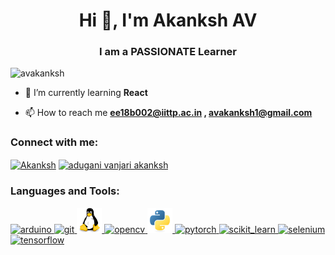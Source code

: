 
<h1 align="center">Hi 👋, I'm Akanksh AV</h1>
<h3 align="center">I am a PASSIONATE Learner</h3>

<p align="left"> <img src="https://komarev.com/ghpvc/?username=avakanksh&label=Profile%20views&color=0e75b6&style=flat" alt="avakanksh" /> </p>

<!-- <p align="left"> <a href="https://github.com/ryo-ma/github-profile-trophy"><img src="https://github-profile-trophy.vercel.app/?username=avakanksh" alt="avakanksh" /></a> </p> -->

- 🌱 I’m currently learning **React**

- 📫 How to reach me **ee18b002@iittp.ac.in , avakanksh1@gmail.com**

<h3 align="left">Connect with me:</h3>

<p align="left">
<a href="https://linkedin.com/in/av-akanksh" target="blank"><img align="center" src="https://www.vectorlogo.zone/logos/linkedin/linkedin-icon.svg" alt="Akanksh" height="30" width="40" /></a>
<a href="https://kaggle.com/avakanksh1" target="blank"><img align="center" src="https://www.vectorlogo.zone/logos/kaggle/kaggle-ar21.svg" alt="adugani vanjari akanksh" height="30" width="40" /></a>
</p>


<h3 align="left">Languages and Tools:</h3>


<p align="left"> <a href="https://www.arduino.cc/" target="_blank"> <img src="https://cdn.worldvectorlogo.com/logos/arduino-1.svg" alt="arduino" width="40" height="40"/> </a> <a href="https://git-scm.com/" target="_blank"> <img src="https://www.vectorlogo.zone/logos/git-scm/git-scm-icon.svg" alt="git" width="40" height="40"/> </a> <a href="https://www.linux.org/" target="_blank"> <img src="https://raw.githubusercontent.com/devicons/devicon/master/icons/linux/linux-original.svg" alt="linux" width="40" height="40"/> </a> <a href="https://opencv.org/" target="_blank"> <img src="https://www.vectorlogo.zone/logos/opencv/opencv-icon.svg" alt="opencv" width="40" height="40"/> </a> <a href="https://www.python.org" target="_blank"> <img src="https://raw.githubusercontent.com/devicons/devicon/master/icons/python/python-original.svg" alt="python" width="40" height="40"/> </a> <a href="https://pytorch.org/" target="_blank"> <img src="https://www.vectorlogo.zone/logos/pytorch/pytorch-icon.svg" alt="pytorch" width="40" height="40"/> </a> <a href="https://scikit-learn.org/" target="_blank"> <img src="https://upload.wikimedia.org/wikipedia/commons/0/05/Scikit_learn_logo_small.svg" alt="scikit_learn" width="40" height="40"/> </a> <a href="https://www.selenium.dev" target="_blank"> <img src="https://raw.githubusercontent.com/detain/svg-logos/780f25886640cef088af994181646db2f6b1a3f8/svg/selenium-logo.svg" alt="selenium" width="40" height="40"/> </a> <a href="https://www.tensorflow.org" target="_blank"> <img src="https://www.vectorlogo.zone/logos/tensorflow/tensorflow-icon.svg" alt="tensorflow" width="40" height="40"/> </a> </p>

<!-- <p><img align="left" src="https://github-readme-stats.vercel.app/api/top-langs?username=avakanksh&show_icons=true&locale=en&layout=compact" alt="avakanksh" /></p> -->
